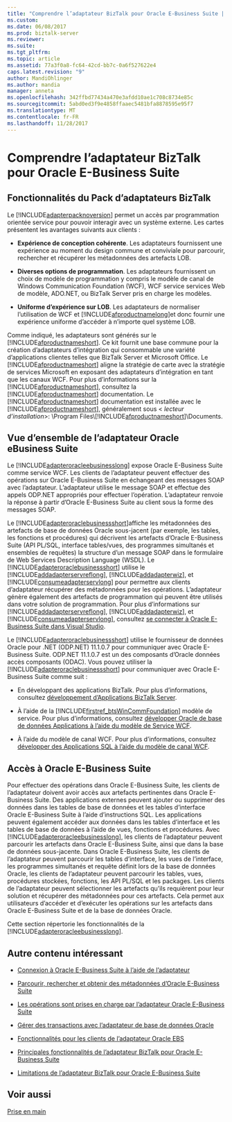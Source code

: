 ```yaml
---
title: "Comprendre l’adaptateur BizTalk pour Oracle E-Business Suite | Documents Microsoft"
ms.custom: 
ms.date: 06/08/2017
ms.prod: biztalk-server
ms.reviewer: 
ms.suite: 
ms.tgt_pltfrm: 
ms.topic: article
ms.assetid: 77a3f0a8-fc64-42cd-bb7c-0a6f527622e4
caps.latest.revision: "9"
author: MandiOhlinger
ms.author: mandia
manager: anneta
ms.openlocfilehash: 342ffbd77434a470e3afdd10ae1c708c8734e85c
ms.sourcegitcommit: 5abd0ed3f9e4858ffaaec5481bfa8878595e95f7
ms.translationtype: MT
ms.contentlocale: fr-FR
ms.lasthandoff: 11/28/2017
---
```

# <a name="understand-biztalk-adapter-for-oracle-e-business-suite"></a>Comprendre l’adaptateur BizTalk pour Oracle E-Business Suite
## <a name="biztalk-adapter-pack-features"></a>Fonctionnalités du Pack d’adaptateurs BizTalk
Le [!INCLUDE[adapterpacknoversion](../../includes/adapterpacknoversion-md.md)] permet un accès par programmation orientée service pour pouvoir interagir avec un système externe. Les cartes présentent les avantages suivants aux clients :  
  
-   **Expérience de conception cohérente**. Les adaptateurs fournissent une expérience au moment du design commune et conviviale pour parcourir, rechercher et récupérer les métadonnées des artefacts LOB.  
  
-   **Diverses options de programmation**. Les adaptateurs fournissent un choix de modèle de programmation y compris le modèle de canal de Windows Communication Foundation (WCF), WCF service services Web de modèle, ADO.NET, ou BizTalk Server pris en charge les modèles.  
  
-   **Uniforme d’expérience sur LOB**. Les adaptateurs de normaliser l’utilisation de WCF et [!INCLUDE[afproductnamelong](../../includes/afproductnamelong-md.md)]et donc fournir une expérience uniforme d’accéder à n’importe quel système LOB.  
  
 Comme indiqué, les adaptateurs sont générés sur le [!INCLUDE[afproductnameshort](../../includes/afproductnameshort-md.md)]. Ce kit fournit une base commune pour la création d’adaptateurs d’intégration qui consommable une variété d’applications clientes telles que BizTalk Server et Microsoft Office. Le [!INCLUDE[afproductnameshort](../../includes/afproductnameshort-md.md)] aligne la stratégie de carte avec la stratégie de services Microsoft en exposant des adaptateurs d’intégration en tant que les canaux WCF. Pour plus d’informations sur la [!INCLUDE[afproductnameshort](../../includes/afproductnameshort-md.md)], consultez la [!INCLUDE[afproductnameshort](../../includes/afproductnameshort-md.md)] documentation. Le [!INCLUDE[afproductnameshort](../../includes/afproductnameshort-md.md)] documentation est installée avec le [!INCLUDE[afproductnameshort](../../includes/afproductnameshort-md.md)], généralement sous \< *lecteur d’installation*\>: \Program Files\\[!INCLUDE[afproductnameshort](../../includes/afproductnameshort-md.md)]\Documents.  

## <a name="overview-of-the-oracle-ebs-adapter"></a>Vue d’ensemble de l’adaptateur Oracle eBusiness Suite
Le [!INCLUDE[adapteroracleebusinesslong](../../includes/adapteroracleebusinesslong-md.md)] expose Oracle E-Business Suite comme service WCF. Les clients de l’adaptateur peuvent effectuer des opérations sur Oracle E-Business Suite en échangeant des messages SOAP avec l’adaptateur. L’adaptateur utilise le message SOAP et effectue des appels ODP.NET appropriés pour effectuer l’opération. L’adaptateur renvoie la réponse à partir d’Oracle E-Business Suite au client sous la forme des messages SOAP.  
  
 Le [!INCLUDE[adapteroraclebusinessshort](../../includes/adapteroraclebusinessshort-md.md)]affiche les métadonnées des artefacts de base de données Oracle sous-jacent (par exemple, les tables, les fonctions et procédures) qui décrivent les artefacts d’Oracle E-Business Suite (API PL/SQL, interface tables/vues, des programmes simultanés et ensembles de requêtes) la structure d’un message SOAP dans le formulaire de Web Services Description Language (WSDL). Le [!INCLUDE[adapteroraclebusinessshort](../../includes/adapteroraclebusinessshort-md.md)] utilise le [!INCLUDE[addadapterservreflong](../../includes/addadapterservreflong-md.md)], [!INCLUDE[addadapterwiz](../../includes/addadapterwiz-md.md)], et [!INCLUDE[consumeadapterservlong](../../includes/consumeadapterservlong-md.md)] pour permettre aux clients d’adaptateur récupérer des métadonnées pour les opérations. L’adaptateur génère également des artefacts de programmation qui peuvent être utilisés dans votre solution de programmation. Pour plus d’informations sur [!INCLUDE[addadapterservreflong](../../includes/addadapterservreflong-md.md)], [!INCLUDE[addadapterwiz](../../includes/addadapterwiz-md.md)], et [!INCLUDE[consumeadapterservlong](../../includes/consumeadapterservlong-md.md)], consultez [se connecter à Oracle E-Business Suite dans Visual Studio](../../adapters-and-accelerators/adapter-oracle-ebs/connect-to-the-oracle-e-business-suite-in-visual-studio.md).  
  
 Le [!INCLUDE[adapteroraclebusinessshort](../../includes/adapteroraclebusinessshort-md.md)] utilise le fournisseur de données Oracle pour .NET (ODP.NET) 11.1.0.7 pour communiquer avec Oracle E-Business Suite. ODP.NET 11.1.0.7 est un des composants d’Oracle données accès composants (ODAC). Vous pouvez utiliser la [!INCLUDE[adapteroraclebusinessshort](../../includes/adapteroraclebusinessshort-md.md)] pour communiquer avec Oracle E-Business Suite comme suit :  
  
-   En développant des applications BizTalk. Pour plus d’informations, consultez [développement d’Applications BizTalk Server](../../core/developing-biztalk-server-applications.md).  
  
-   À l’aide de la [!INCLUDE[firstref_btsWinCommFoundation](../../includes/firstref-btswincommfoundation-md.md)] modèle de service. Pour plus d’informations, consultez [développer Oracle de base de données Applications à l’aide du modèle de Service WCF](../../adapters-and-accelerators/adapter-oracle-database/develop-oracle-database-applications-using-the-wcf-service-model.md).  
  
-   À l’aide du modèle de canal WCF. Pour plus d’informations, consultez [développer des Applications SQL à l’aide du modèle de canal WCF](../../adapters-and-accelerators/adapter-sql/develop-sql-applications-using-the-wcf-channel-model.md).  

## <a name="access-to-oracle-e-business-suite"></a>Accès à Oracle E-Business Suite
 Pour effectuer des opérations dans Oracle E-Business Suite, les clients de l’adaptateur doivent avoir accès aux artefacts pertinentes dans Oracle E-Business Suite. Des applications externes peuvent ajouter ou supprimer des données dans les tables de base de données et les tables d’interface Oracle E-Business Suite à l’aide d’instructions SQL. Les applications peuvent également accéder aux données dans les tables d’interface et les tables de base de données à l’aide de vues, fonctions et procédures. Avec [!INCLUDE[adapteroracleebusinesslong](../../includes/adapteroracleebusinesslong-md.md)], les clients de l’adaptateur peuvent parcourir les artefacts dans Oracle E-Business Suite, ainsi que dans la base de données sous-jacente. Dans Oracle E-Business Suite, les clients de l’adaptateur peuvent parcourir les tables d’interface, les vues de l’interface, les programmes simultanés et requête définit lors de la base de données Oracle, les clients de l’adaptateur peuvent parcourir les tables, vues, procédures stockées, fonctions, les API PL/SQL et les packages. Les clients de l’adaptateur peuvent sélectionner les artefacts qu’ils requièrent pour leur solution et récupérer des métadonnées pour ces artefacts. Cela permet aux utilisateurs d’accéder et d’exécuter les opérations sur les artefacts dans Oracle E-Business Suite et de la base de données Oracle.  
  
 Cette section répertorie les fonctionnalités de la [!INCLUDE[adapteroracleebusinesslong](../../includes/adapteroracleebusinesslong-md.md)].  
  
## <a name="more-good-stuff"></a>Autre contenu intéressant  
  
-    [Connexion à Oracle E-Business Suite à l’aide de l’adaptateur](../../adapters-and-accelerators/adapter-oracle-ebs/connect-to-oracle-e-business-suite-using-the-adapter.md)

- [Parcourir, rechercher et obtenir des métadonnées d’Oracle E-Business Suite](../../adapters-and-accelerators/adapter-oracle-ebs/browse-search-and-get-oracle-e-business-suite-metadata.md)

- [Les opérations sont prises en charge par l’adaptateur Oracle E-Business Suite](../../adapters-and-accelerators/adapter-oracle-ebs/what-operations-are-supported-by-the-oracle-e-business-suite-adapter.md)

- [Gérer des transactions avec l’adaptateur de base de données Oracle](../../adapters-and-accelerators/adapter-oracle-database/handle-transactions-with-the-oracle-database-adapter.md) 

- [Fonctionnalités pour les clients de l’adaptateur Oracle EBS](../../adapters-and-accelerators/adapter-oracle-ebs/features-for-oracle-ebs-adapter-clients.md) 

-   [Principales fonctionnalités de l’adaptateur BizTalk pour Oracle E-Business Suite](../../adapters-and-accelerators/adapter-oracle-ebs/key-features-in-biztalk-adapter-for-oracle-e-business-suite.md)  
  
-   [Limitations de l’adaptateur BizTalk pour Oracle E-Business Suite](../../adapters-and-accelerators/adapter-oracle-ebs/limitations-of-biztalk-adapter-for-oracle-e-business-suite.md)  
  
## <a name="see-also"></a>Voir aussi  
[Prise en main](../../adapters-and-accelerators/adapter-oracle-ebs/get-started-with-the-biztalk-adapter-for-oracle-e-business-suite.md)